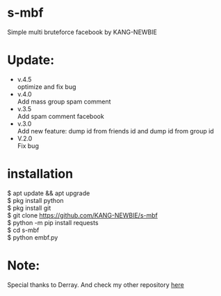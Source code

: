 # s-mbf
Simple multi bruteforce facebook by KANG-NEWBIE<br>
# Update:
- v.4.5<br>
optimize and fix bug
- v.4.0<br>
Add mass group spam comment
- v.3.5<br>
Add spam comment facebook
- v.3.0<br>
Add new feature: dump id from friends id and dump id from group id<br>
- V.2.0<br>
Fix bug

# installation
$ apt update && apt upgrade<br>$ pkg install python<br>$ pkg install git<br>$ git clone https://github.com/KANG-NEWBIE/s-mbf<br>$ python -m pip install requests<br>$ cd s-mbf<br>$ python embf.py<br>
<h1>Note:</h1>
Special thanks to Derray. And check my other repository <a href="https://github.com/KANG-NEWBIE?tab=repositories">here</a>

